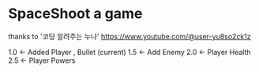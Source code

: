# SpaceShoot a game

thanks to '코딩 알려주는 누나' <https://www.youtube.com/@user-yu8so2ck1z>

1.0 <- Added Player , Bullet (current)
1.5 <- Add Enemy
2.0 <- Player Health
2.5 <- Player Powers
